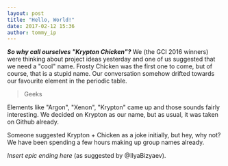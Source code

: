 ```yaml
---
layout: post
title: "Hello, World!"
date: 2017-02-12 15:36
author: tommy_ip
---
```


__*So why call ourselves "Krypton Chicken"?*__ We (the GCI 2016 winners) were
thinking about project ideas yesterday and one of us suggested that we need a
"cool" name. Frosty Chicken was the first one to come, but of course, that is a
stupid name. Our conversation somehow drifted towards our favourite element in
the periodic table.

> Geeks

Elements like "Argon", "Xenon", "Krypton" came up and those sounds fairly
interesting. We decided on Krypton as our name, but as usual, it was taken on
Github already.

Someone suggested Krypton + Chicken as a joke initially, but hey, why not? We
have been spending a few hours making up group names already.

*Insert epic ending here* (as suggested by &#64;IlyaBizyaev).
